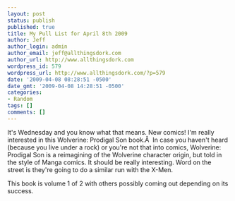```yaml
---
layout: post
status: publish
published: true
title: My Pull List for April 8th 2009
author: Jeff
author_login: admin
author_email: jeff@allthingsdork.com
author_url: http://www.allthingsdork.com
wordpress_id: 579
wordpress_url: http://www.allthingsdork.com/?p=579
date: '2009-04-08 08:28:51 -0500'
date_gmt: '2009-04-08 14:28:51 -0500'
categories:
- Random
tags: []
comments: []
---
```

<p>It's Wednesday and you know what that means. New comics! I'm really interested in this Wolverine: Prodigal Son book.&Acirc;&nbsp; In case you haven't heard (because you live under a rock) or you're not that into comics, Wolverine: Prodigal Son is a reimagining of the Wolverine character origin, but told in the style of Manga comics. It should be really interesting. Word on the street is they're going to do a similar run with the X-Men.</p>
<p>This book is volume 1 of 2 with others possibly coming out depending on its success.</p>
<p><script type="text/javascript" src="http://www.comixology.com/js/pulllist/b3238817646c56c2e080ece12eb01809.js?date=2009-04-08"></script></p>
